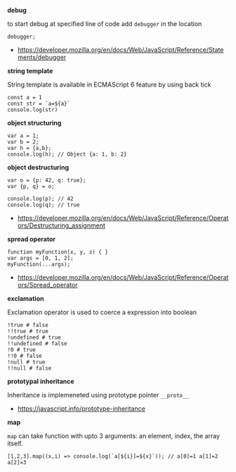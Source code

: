 **debug**

to start debug at specified line of code add `debugger` in the location

    debugger;

* https://developer.mozilla.org/en/docs/Web/JavaScript/Reference/Statements/debugger

**string template**

String template is available in ECMAScript 6 feature by using back tick 

    const a = 1
    const str = `a=${a}`
    console.log(str) 
    
**object structuring**
    
    var a = 1;
    var b = 2;
    var h = {a,b};
    console.log(h); // Object {a: 1, b: 2}

**object destructuring**

    var o = {p: 42, q: true};
    var {p, q} = o;

    console.log(p); // 42
    console.log(q); // true

* https://developer.mozilla.org/en/docs/Web/JavaScript/Reference/Operators/Destructuring_assignment

**spread operator**

    function myFunction(x, y, z) { }
    var args = [0, 1, 2];
    myFunction(...args);
    
* https://developer.mozilla.org/en/docs/Web/JavaScript/Reference/Operators/Spread_operator

**exclamation**

Exclamation operator is used to coerce a expression into boolean

    !true # false
    !!true # true
    !undefined # true
    !!undefined # false
    !0 # true
    !!0 # false
    !null # true
    !!null # false
    
**prototypal inheritance**

Inheritance is implemeneted using prototype pointer `__proto__`

* https://javascript.info/prototype-inheritance

**map**

`map` can take function with upto 3 arguments: an element, index, the array itself.

    [1,2,3].map((x,i) => console.log(`a[${i}]=${x}`)); // a[0]=1 a[1]=2 a[2]=3
